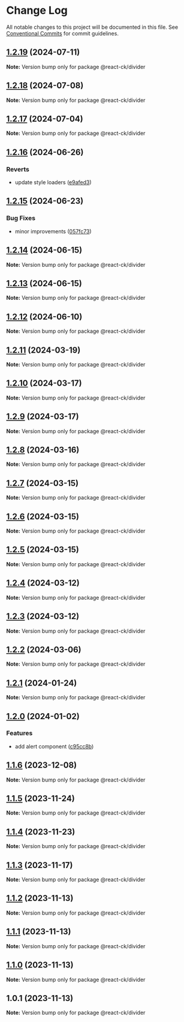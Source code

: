 # Change Log

All notable changes to this project will be documented in this file.
See [Conventional Commits](https://conventionalcommits.org) for commit guidelines.

## [1.2.19](https://github.com/abelflopes/react-ck/compare/@react-ck/divider@1.2.18...@react-ck/divider@1.2.19) (2024-07-11)

**Note:** Version bump only for package @react-ck/divider





## [1.2.18](https://github.com/abelflopes/react-ck/compare/@react-ck/divider@1.2.17...@react-ck/divider@1.2.18) (2024-07-08)

**Note:** Version bump only for package @react-ck/divider





## [1.2.17](https://github.com/abelflopes/react-ck/compare/@react-ck/divider@1.2.16...@react-ck/divider@1.2.17) (2024-07-04)

**Note:** Version bump only for package @react-ck/divider





## [1.2.16](https://github.com/abelflopes/react-ck/compare/@react-ck/divider@1.2.15...@react-ck/divider@1.2.16) (2024-06-26)


### Reverts

* update style loaders ([e9afed3](https://github.com/abelflopes/react-ck/commit/e9afed309e7893e95b4b02cceb7e9636670740b8))



## [1.2.15](https://github.com/abelflopes/react-ck/compare/@react-ck/divider@1.2.14...@react-ck/divider@1.2.15) (2024-06-23)


### Bug Fixes

* minor improvements ([057fc73](https://github.com/abelflopes/react-ck/commit/057fc73a40b858d25f8e3e60cea7d4ec9fe021ed))



## [1.2.14](https://github.com/abelflopes/react-ck/compare/@react-ck/divider@1.2.13...@react-ck/divider@1.2.14) (2024-06-15)

**Note:** Version bump only for package @react-ck/divider





## [1.2.13](https://github.com/abelflopes/react-ck/compare/@react-ck/divider@1.2.12...@react-ck/divider@1.2.13) (2024-06-15)

**Note:** Version bump only for package @react-ck/divider





## [1.2.12](https://github.com/abelflopes/react-ck/compare/@react-ck/divider@1.2.11...@react-ck/divider@1.2.12) (2024-06-10)

**Note:** Version bump only for package @react-ck/divider





## [1.2.11](https://github.com/abelflopes/react-ck/compare/@react-ck/divider@1.2.10...@react-ck/divider@1.2.11) (2024-03-19)

**Note:** Version bump only for package @react-ck/divider





## [1.2.10](https://github.com/abelflopes/react-ck/compare/@react-ck/divider@1.2.9...@react-ck/divider@1.2.10) (2024-03-17)

**Note:** Version bump only for package @react-ck/divider





## [1.2.9](https://github.com/abelflopes/react-ck/compare/@react-ck/divider@1.2.8...@react-ck/divider@1.2.9) (2024-03-17)

**Note:** Version bump only for package @react-ck/divider





## [1.2.8](https://github.com/abelflopes/react-ck/compare/@react-ck/divider@1.2.7...@react-ck/divider@1.2.8) (2024-03-16)

**Note:** Version bump only for package @react-ck/divider





## [1.2.7](https://github.com/abelflopes/react-ck/compare/@react-ck/divider@1.2.6...@react-ck/divider@1.2.7) (2024-03-15)

**Note:** Version bump only for package @react-ck/divider





## [1.2.6](https://github.com/abelflopes/react-ck/compare/@react-ck/divider@1.2.5...@react-ck/divider@1.2.6) (2024-03-15)

**Note:** Version bump only for package @react-ck/divider





## [1.2.5](https://github.com/abelflopes/react-ck/compare/@react-ck/divider@1.2.4...@react-ck/divider@1.2.5) (2024-03-15)

**Note:** Version bump only for package @react-ck/divider





## [1.2.4](https://github.com/abelflopes/react-ck/compare/@react-ck/divider@1.2.3...@react-ck/divider@1.2.4) (2024-03-12)

**Note:** Version bump only for package @react-ck/divider





## [1.2.3](https://github.com/abelflopes/react-ck/compare/@react-ck/divider@1.2.2...@react-ck/divider@1.2.3) (2024-03-12)

**Note:** Version bump only for package @react-ck/divider





## [1.2.2](https://github.com/abelflopes/react-ck/compare/@react-ck/divider@1.2.1...@react-ck/divider@1.2.2) (2024-03-06)

**Note:** Version bump only for package @react-ck/divider





## [1.2.1](https://github.com/abelflopes/react-ck/compare/@react-ck/divider@1.2.0...@react-ck/divider@1.2.1) (2024-01-24)

**Note:** Version bump only for package @react-ck/divider





## [1.2.0](https://github.com/abelflopes/react-ck/compare/@react-ck/divider@1.1.6...@react-ck/divider@1.2.0) (2024-01-02)


### Features

* add alert component ([c95cc8b](https://github.com/abelflopes/react-ck/commit/c95cc8b37c0471b1db11b124d5d676677b64eacb))



## [1.1.6](https://github.com/abelflopes/react-ck/compare/@react-ck/divider@1.1.5...@react-ck/divider@1.1.6) (2023-12-08)

**Note:** Version bump only for package @react-ck/divider





## [1.1.5](https://github.com/abelflopes/react-ck/compare/@react-ck/divider@1.1.4...@react-ck/divider@1.1.5) (2023-11-24)

**Note:** Version bump only for package @react-ck/divider





## [1.1.4](https://github.com/abelflopes/react-ck/compare/@react-ck/divider@1.1.3...@react-ck/divider@1.1.4) (2023-11-23)

**Note:** Version bump only for package @react-ck/divider





## [1.1.3](https://github.com/abelflopes/react-ck/compare/@react-ck/divider@1.1.2...@react-ck/divider@1.1.3) (2023-11-17)

**Note:** Version bump only for package @react-ck/divider





## [1.1.2](https://github.com/abelflopes/react-ck/compare/@react-ck/divider@1.1.1...@react-ck/divider@1.1.2) (2023-11-13)

**Note:** Version bump only for package @react-ck/divider





## [1.1.1](https://github.com/abelflopes/react-ck/compare/@react-ck/divider@1.1.0...@react-ck/divider@1.1.1) (2023-11-13)

**Note:** Version bump only for package @react-ck/divider





## [1.1.0](https://github.com/abelflopes/react-ck/compare/@react-ck/divider@1.0.1...@react-ck/divider@1.1.0) (2023-11-13)

**Note:** Version bump only for package @react-ck/divider





## 1.0.1 (2023-11-13)

**Note:** Version bump only for package @react-ck/divider

